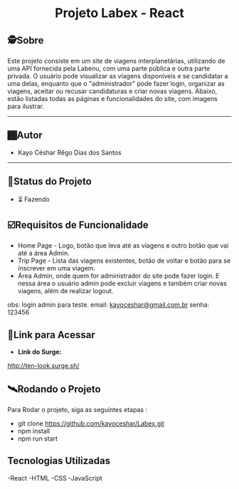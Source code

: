 

<h1 align="center">
     Projeto Labex - React
</h1>


##  🕵Sobre

Este projeto consiste em um site de viagens interplanetárias, utilizando de uma API fornecida pela Labenu, com uma parte pública e outra parte privada. O usuário pode visualizar as viagens disponíveis e se candidatar a uma delas, enquanto que o "administrador" pode fazer login, organizar as viagens, aceitar ou recusar candidaturas e criar novas viagens. Abaixo, estão listadas todas as páginas e funcionalidades do site, com imagens para ilustrar.

---

## 🏾Autor

- Kayo Céshar Rêgo Dias dos Santos


---
##  🧭Status do Projeto

 - ⏳ Fazendo


## ☑️Requisitos de Funcionalidade

- Home Page - Logo, botão que leva até as viagens e outro botão que vai até a área Admin.
- Trip Page - Lista das viagens existentes, botão de voltar e botão para se inscrever em uma viagem.
- Área Admin, onde quem for administrador do site pode fazer login. E nessa área o usuário admin pode excluir viagens e também criar novas viagens, além de realizar logout.

obs: login admin para teste.  email: kayoceshar@gmail.com.br  senha: 123456


## 🔗Link para Acessar

- **Link do Surge:** 

http://ten-look.surge.sh/



## 🛰Rodando o Projeto


Para Rodar o projeto, siga as seguintes etapas :

- git clone https://github.com/kayoceshar/Labex.git
- npm install
- npm run start




## Tecnologias Utilizadas
-React
-HTML
-CSS
-JavaScript

